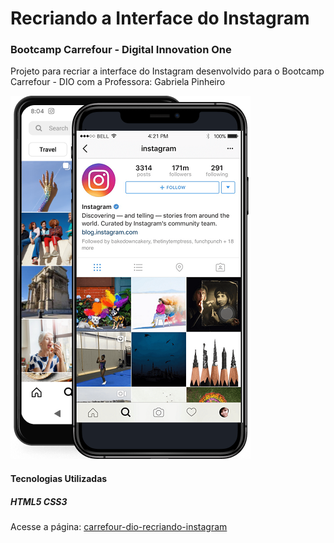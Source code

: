 # Recriando a Interface do Instagram
### Bootcamp Carrefour - Digital Innovation One
</p>Projeto para recriar a interface do Instagram desenvolvido para o Bootcamp Carrefour - DIO com a Professora: Gabriela Pinheiro</p>

![Instagram!](/img/new-instagram-phone-2.png "Imagem do site instagram")

#### Tecnologias Utilizadas

##### HTML5 CSS3

Acesse a página: [carrefour-dio-recriando-instagram](https://jnrnovaes.github.io/carrefour-dio-recriando-instagram/)
